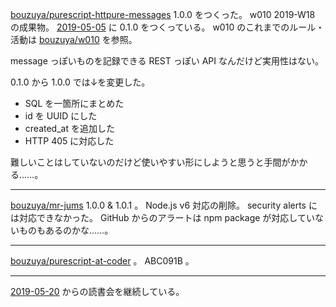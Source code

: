 [bouzuya/purescript-httpure-messages][] 1.0.0 をつくった。 w010 2019-W18 の成果物。 [2019-05-05][] に 0.1.0 をつくっている。 w010 のこれまでのルール・活動は [bouzuya/w010][] を参照。

message っぽいものを記録できる REST っぽい API なんだけど実用性はない。

0.1.0 から 1.0.0 では↓を変更した。

- SQL を一箇所にまとめた
- id を UUID にした
- created_at を追加した
- HTTP 405 に対応した

難しいことはしていないのだけど使いやすい形にしようと思うと手間がかかる……。

---

[bouzuya/mr-jums][] 1.0.0 & 1.0.1 。 Node.js v6 対応の削除。 security alerts には対応できなかった。 GitHub からのアラートは npm package が対応していないものもあるのかな……。

---

[bouzuya/purescript-at-coder][] 。 ABC091B 。

---

[2019-05-20][] からの読書会を継続している。

[2019-05-05]: https://blog.bouzuya.net/2019/05/05/
[2019-05-20]: https://blog.bouzuya.net/2019/05/20/
[bouzuya/mr-jums]: https://github.com/bouzuya/mr-jums
[bouzuya/purescript-at-coder]: https://github.com/bouzuya/purescript-at-coder
[bouzuya/purescript-httpure-messages]: https://github.com/bouzuya/purescript-httpure-messages
[bouzuya/w010]: https://github.com/bouzuya/w010
